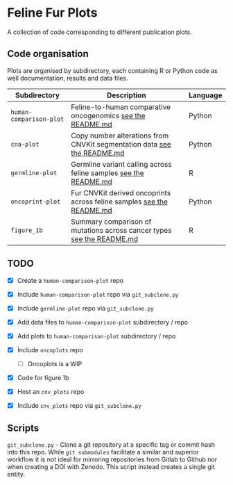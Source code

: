 # Feline Fur Plots

A collection of code corresponding to different publication plots.

## Code organisation

Plots are organised by subdirectory, each containing R or Python code as well
documentation, results and data files.

| Subdirectory | Description | Language |
|--------------|-------------|----------|
| `human-comparison-plot`   | Feline-to-human comparative oncogenomics [see the README.md](human-comparison-plot/README.md) | Python |
| `cna-plot` | Copy number alterations from CNVKit segmentation data [see the README.md](cna-plot/README.md) | Python |
| `germline-plot`   | Germline variant calling across feline samples [see the README.md](germline-plot/README.md) | R |
| `oncoprint-plot`   | Fur CNVKit derived oncoprints across feline samples [see the README.md](oncoprint-plot/README.md) | Python |
| `figure_1b`   | Summary comparison of mutations across cancer types [see the README.md](figure_1b/README.md) | R |

## TODO

- [x] Create a `human-comparison-plot` repo
- [x] Include `human-comparison-plot` repo via `git_subclone.py`
- [x] Include `germline-plot` repo via `git_subclone.py`
- [x] Add data files to `human-comparison-plot` subdirectory / repo
- [x] Add plots to `human-comparison-plot` subdirectory / repo
- [x] Include `oncoplots` repo
    - [ ] Oncoplots is a WIP
- [x] Code for figure 1b
- [x] Host an `cnv_plots` repo
- [x] Include `cnv_plots` repo via `git_subclone.py`


## Scripts
`git_subclone.py` - Clone a git repository at a specific tag or commit hash into this repo. While `git submodules` facilitate a similar and superior workflow it is not ideal for mirroring
repositories from Gitlab to Github nor when creating a DOI with Zenodo. This script instead creates a single git entity.